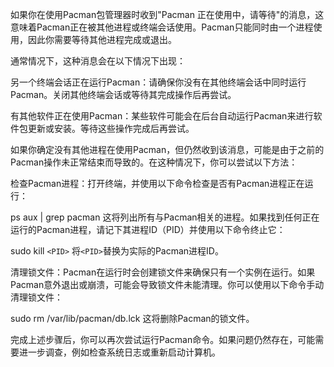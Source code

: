 如果你在使用Pacman包管理器时收到"Pacman 正在使用中，请等待"的消息，这意味着Pacman正在被其他进程或终端会话使用。Pacman只能同时由一个进程使用，因此你需要等待其他进程完成或退出。

通常情况下，这种消息会在以下情况下出现：

另一个终端会话正在运行Pacman：请确保你没有在其他终端会话中同时运行Pacman。关闭其他终端会话或等待其完成操作后再尝试。

有其他软件正在使用Pacman：某些软件可能会在后台自动运行Pacman来进行软件包更新或安装。等待这些操作完成后再尝试。

如果你确定没有其他进程在使用Pacman，但仍然收到该消息，可能是由于之前的Pacman操作未正常结束而导致的。在这种情况下，你可以尝试以下方法：

检查Pacman进程：打开终端，并使用以下命令检查是否有Pacman进程正在运行：

ps aux | grep pacman
这将列出所有与Pacman相关的进程。如果找到任何正在运行的Pacman进程，请记下其进程ID（PID）并使用以下命令终止它：

sudo kill `<PID>`
将`<PID>`替换为实际的Pacman进程ID。

清理锁文件：Pacman在运行时会创建锁文件来确保只有一个实例在运行。如果Pacman意外退出或崩溃，可能会导致锁文件未能清理。你可以使用以下命令手动清理锁文件：

sudo rm /var/lib/pacman/db.lck
这将删除Pacman的锁文件。

完成上述步骤后，你可以再次尝试运行Pacman命令。如果问题仍然存在，可能需要进一步调查，例如检查系统日志或重新启动计算机。